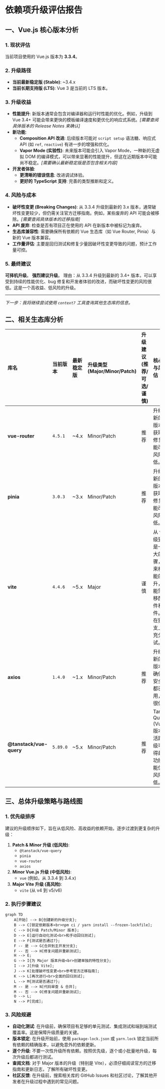 # 依赖项升级评估报告

## 一、Vue.js 核心版本分析

### 1. 现状评估
当前项目使用的 Vue.js 版本为 **3.3.4**。

### 2. 升级路径
*   **当前最新稳定版 (Stable)**: ~3.4.x
*   **当前长期支持版 (LTS)**: Vue 3 是当前的 LTS 版本。

### 3. 升级收益
*   **性能提升**: 新版本通常会包含对编译器和运行时性能的优化。例如，升级到 Vue 3.4+ 可能会带来更快的模板编译速度和更优化的响应式系统。*[需要查阅具体版本的 Release Notes 来确认]*
*   **新功能**:
    *   **Composition API 改进**: 后续版本可能对 `script setup` 语法糖、响应式 API (如 `ref`, `reactive`) 有进一步的增强和优化。
    *   **Vapor Mode (实验性)**: 未来版本可能会引入 Vapor Mode，一种新的无虚拟 DOM 的编译模式，可以带来显著的性能提升，但这在近期版本中可能尚不稳定。*[需要确认最新稳定版是否包含相关内容]*
*   **开发者体验**:
    *   **更清晰的错误信息**: 改进调试体验。
    *   **更好的 TypeScript 支持**: 完善的类型推断和定义。

### 4. 风险与成本
*   **破坏性变更 (Breaking Changes)**: 从 3.3.4 升级到最新的 3.x 版本，通常破坏性变更较少，但仍需关注官方迁移指南。例如，某些废弃的 API 可能会被移除。*[需要查阅具体版本的迁移指南]*
*   **API 废弃**: 检查是否有项目正在使用的 API 在新版本中被标记为废弃。
*   **生态库兼容性**: 需要确保所有依赖的 Vue 生态库（如 Vue Router, Pinia）与新的 Vue 版本兼容。
*   **工作量评估**: 主要是回归测试和修复少量因破坏性变更导致的问题，预计工作量可控。

### 5. 最终建议
**可择机升级**。
**强烈建议升级**。
理由：从 3.3.4 升级到最新的 3.4+ 版本，可以享受到持续的性能优化、bug 修复和开发者体验的改进，而破坏性变更的风险很低。这是一个高收益、低风险的升级。

---

*下一步：我将继续尝试使用 `context7` 工具查询其他生态库的信息。*

## 二、相关生态库分析

| 库名 | 当前版本 | 最新稳定版 | 升级类型 (Major/Minor/Patch) | 升级建议 (推荐/可选/谨慎) | 核心理由与风险评估 |
| :--- | :--- | :--- | :--- | :--- | :--- |
| **vue-router** | `4.5.1` | ~4.x | Minor/Patch | 推荐 | 升级到最新的 4.x 版本可以获取 bug 修复和性能改进，风险较低。 |
| **pinia** | `3.0.3` | ~3.x | Minor/Patch | 推荐 | 升级到最新的 3.x 版本可以获取 bug 修复和性能改进，风险较低。 |
| **vite** | `4.4.6` | ~5.x | Major | 谨慎 | 从 v4 升级到 v5 是一个重大的步骤，会带来构建性能的提升，但可能需要迁移配置文件和插件。建议在独立分支上进行充分测试。 |
| **axios** | `1.4.0` | ~1.x | Minor/Patch | 推荐 | 升级到最新的 1.x 版本可以确保所有安全补丁都已应用，风险很低。 |
| **@tanstack/vue-query** | `5.89.0` | ~5.x | Minor/Patch | 推荐 | TanStack Query (Vue) v5 版本迭代活跃，升级可以获得最新的功能和性能优化，风险较低。 |


## 三、总体升级策略与路线图

### 1. 优先级排序
建议的升级顺序如下，旨在从低风险、高收益的依赖开始，逐步过渡到更复杂的升级：

1.  **Patch & Minor 升级 (低风险)**:
    *   `@tanstack/vue-query`
    *   `pinia`
    *   `vue-router`
    *   `axios`
2.  **Minor Vue.js 升级 (中低风险)**:
    *   `vue` (例如，从 3.3.4 到 3.4.x)
3.  **Major Vite 升级 (高风险)**:
    *   `vite` (从 v4 到 v5/v6)

### 2. 执行步骤建议
```mermaid
graph TD
    A[开始] --> B{创建新的升级分支};
    B --> C[锁定依赖版本<br>npm ci / yarn install --frozen-lockfile];
    C --> D{升级 Patch/Minor 版本};
    D --> E[运行自动化测试<br>和手动回归测试];
    E --> F{测试是否通过?};
    F -- 是 --> G{合并到主开发分支};
    F -- 否 --> H[修复问题并重新测试];
    H --> E;
    G --> I{为 Major 版本升级<br>创建单独的特性分支};
    I --> J[升级 Vite];
    J --> K[处理破坏性变更<br>参考官方迁移指南];
    K --> L[再次进行<br>全面的回归测试];
    L --> M{测试是否通过?};
    M -- 是 --> N[代码审查 & 合并];
    M -- 否 --> O[修复问题并重新测试];
    O --> L;
    N --> P[完成];
```

### 3. 风险规避
*   **自动化测试**: 在升级前，确保项目有足够的单元测试、集成测试和端到端测试覆盖率。这是保障升级质量的关键。
*   **版本锁定**: 在升级开始前，使用 `package-lock.json` 或 `yarn.lock` 锁定当前所有依赖的精确版本，以避免意外的依赖更新。
*   **逐个升级**: 不要一次性升级所有依赖。按照优先级，逐个或小批量地升级，每次升级后都进行测试。
*   **查阅文档**: 对于 Major 版本的升级（特别是 Vite），必须仔细阅读官方的迁移指南和更新日志，了解所有破坏性变更。
*   **社区反馈**: 在升级前，搜索相关库的 GitHub Issues 和社区讨论，了解其他开发者在升级过程中遇到的常见问题。
